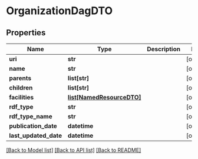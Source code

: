 # OrganizationDagDTO

## Properties
Name | Type | Description | Notes
------------ | ------------- | ------------- | -------------
**uri** | **str** |  | [optional] 
**name** | **str** |  | [optional] 
**parents** | **list[str]** |  | [optional] 
**children** | **list[str]** |  | [optional] 
**facilities** | [**list[NamedResourceDTO]**](NamedResourceDTO.md) |  | [optional] 
**rdf_type** | **str** |  | [optional] 
**rdf_type_name** | **str** |  | [optional] 
**publication_date** | **datetime** |  | [optional] 
**last_updated_date** | **datetime** |  | [optional] 

[[Back to Model list]](../README.md#documentation-for-models) [[Back to API list]](../README.md#documentation-for-api-endpoints) [[Back to README]](../README.md)

